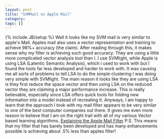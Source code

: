 ```yaml
---
layout: post
title: "SVMMail vs Apple Mail"
category:
tags: []
---
```

{% include JB/setup %}
Well it looks like my SVM mail is very similar to apple's Mail. Apples mail also uses a vector representation and training to achieve 98%+ accuracy (the claim). After reading through this, it makes sense why my filter is achieving such good accuracy. They are using a little more complicated vector analysis tool than I. I use SVMlight, while Apple is using LSA (Latentic Semantic Analysis), which i used to work with but I found the tools far less developed and harder to work with. It was causing me all sorts of problems to tell LSA to do the simple clustering I was doing very simple with SVMlight. The main reason it looks like they are using LSA is they first reduce the space vector and then using LSA on the reduced vector they are claiming a major performance increase. This is really believable, especially since LSA offers quick tools for folding new information into a model instead of recreating it. Anyways, I am happy to learn that the approach I took with my mail filter appears to be very similar to one of the best computer companies out there. It gives me even more reason to believe that I am on the right trail with all of my various Vector based learning algorithms.    [Explaining the Apple Mail Filter](http://www.macdevcenter.com/pub/a/mac/2004/05/18/spam_pt2.html)    P.S. This means that my filter that has barely been developed and has many enhancements possible is achieving about .5% less than apples filter!
